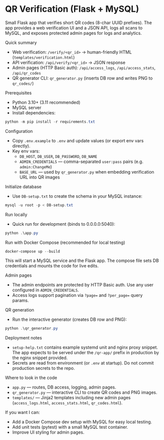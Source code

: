 # QR Verification (Flask + MySQL)

Small Flask app that verifies short QR codes (8-char UUID prefixes). The app provides a web verification UI and a JSON API, logs all scans to MySQL, and exposes protected admin pages for logs and analytics.

Quick summary
- Web verification: `/verify/<qr_id>` → human-friendly HTML (`templates/verification.html`)
- API verification: `/api/verify/<qr_id>` → JSON response
- Admin pages (HTTP Basic auth): `/api/access_logs`, `/api/access_stats`, `/api/qr_codes`
- QR generator CLI: `qr_generator.py` (inserts DB row and writes PNG to `qr_codes/`)

Prerequisites
- Python 3.10+ (3.11 recommended)
- MySQL server
- Install dependencies:

```powershell
python -m pip install -r requirements.txt
```

Configuration
- Copy `.env.example` to `.env` and update values (or export env vars directly).
- Key env vars:
  - `DB_HOST`, `DB_USER`, `DB_PASSWORD`, `DB_NAME`
  - `ADMIN_CREDENTIALS` — comma-separated `user:pass` pairs (e.g. `admin:ChangeMe`)
  - `BASE_URL` — used by `qr_generator.py` when embedding verification URL into QR images

Initialize database
- Use `DB-setup.txt` to create the schema in your MySQL instance:

```powershell
mysql -u root -p < DB-setup.txt
```

Run locally
- Quick run for development (binds to 0.0.0.0:5040):

```powershell
python .\app.py
```

Run with Docker Compose (recommended for local testing)

```powershell
docker-compose up --build
```

This will start a MySQL service and the Flask app. The compose file sets DB credentials and mounts the code for live edits.

Admin pages
- The admin endpoints are protected by HTTP Basic auth. Use any user configured in `ADMIN_CREDENTIALS`.
- Access logs support pagination via `?page=` and `?per_page=` query params.

QR generation
- Run the interactive generator (creates DB row and PNG):

```powershell
python .\qr_generator.py
```

Deployment notes
- `setup-help.txt` contains example systemd unit and nginx proxy snippet. The app expects to be served under the `/qr-app/` prefix in production by the nginx snippet provided.
- Secrets are read from environment (or `.env` at startup). Do not commit production secrets to the repo.

Where to look in the code
- `app.py` — routes, DB access, logging, admin pages.
- `qr_generator.py` — interactive CLI to create QR codes and PNG images.
- `templates/` — Jinja2 templates including new admin pages (`access_logs.html`, `access_stats.html`, `qr_codes.html`).

If you want I can:
- Add a Docker Compose dev setup with MySQL for easy local testing.
- Add unit tests (pytest) with a small MySQL test container.
- Improve UI styling for admin pages.
